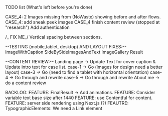 TODO list (What's left before you're done)

CASE_4: 2 Images missing from (NoWaste) showing before and after flows.
CASE_4: add sneak peek images
CASE_4 finish content review (stopped at "research")
Add authentication

/_ FIX ME_/
Vertical spacing between sections.

--TESTING (mobile,tablet, desktop) AND LAYOUT FIXES:--
ImageWithCaption
SideBySideImagesAndText
ImageGallery
Result

--CONTENT REVIEW:--
Landing page -> Update Text for cover caption & Update intro text for case list.
case-1 -> Go (images for design need a better layout)
case-3 -> Go (need to find a tablet with horizontal orientation)
case-4 -> Go through and rewrite
case-5 -> Go through and rewrite
About me -> do a content review

BACKLOG:
FEATURE: FinalResult -> Add animations.
FEATURE: Consider variable text base size after 1440
FEATURE: use Contentful for content.
FEATURE: server side rendering using Next.js (?)
FEAUTRE: TypographicElements: We need a Link element
